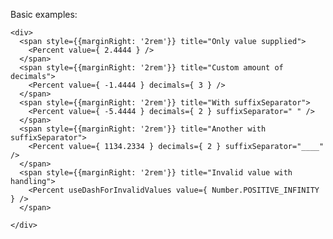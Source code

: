 Basic examples:

    <div>
      <span style={{marginRight: '2rem'}} title="Only value supplied">
        <Percent value={ 2.4444 } />
      </span>
      <span style={{marginRight: '2rem'}} title="Custom amount of decimals">
        <Percent value={ -1.4444 } decimals={ 3 } />
      </span>
      <span style={{marginRight: '2rem'}} title="With suffixSeparator">
        <Percent value={ -5.4444 } decimals={ 2 } suffixSeparator=" " />
      </span>
      <span style={{marginRight: '2rem'}} title="Another with suffixSeparator">
        <Percent value={ 1134.2334 } decimals={ 2 } suffixSeparator="____" />
      </span>
      <span style={{marginRight: '2rem'}} title="Invalid value with handling">
        <Percent useDashForInvalidValues value={ Number.POSITIVE_INFINITY } />
      </span>

    </div>
